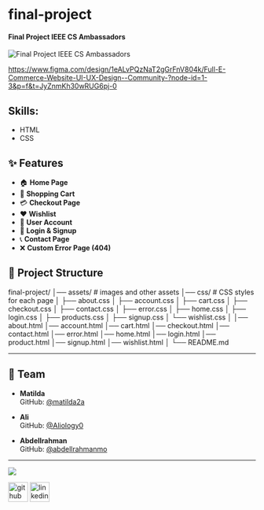 # final-project
####  Final Project IEEE CS Ambassadors
![ Final Project IEEE CS Ambassadors](https://i.ibb.co/p6wyzHfk/Web-Mockup-8.png)

https://www.figma.com/design/1eALvPQzNaT2gGrFnV804k/Full-E-Commerce-Website-UI-UX-Design--Community-?node-id=1-3&p=f&t=JyZnmKh30wRUG6pj-0

## Skills: 
  * HTML
  * CSS

## ✨ Features
- 🏠 **Home Page**
- 🛒 **Shopping Cart**
- 💳 **Checkout Page** 
- ❤️ **Wishlist**
- 👤 **User Account**
- 🔐 **Login & Signup**
- 📞 **Contact Page**
- ❌ **Custom Error Page (404)**

## 📂 Project Structure
final-project/
│── assets/ # images and other assets
│── css/ # CSS styles for each page
│ ├── about.css
│ ├── account.css
│ ├── cart.css
│ ├── checkout.css
│ ├── contact.css
│ ├── error.css
│ ├── home.css
│ ├── login.css
│ ├── products.css
│ ├── signup.css
│ └── wishlist.css
│
│── about.html
│── account.html
│── cart.html
│── checkout.html
│── contact.html
│── error.html
│── home.html
│── login.html
│── product.html
│── signup.html
│── wishlist.html
│
└── README.md

---

## 👥 Team

- **Matilda**  
  GitHub: [@matilda2a](https://github.com/matilda2a)  

- **Ali**  
  GitHub: [@Aliology0](https://github.com/Aliology0)  

- **Abdellrahman**  
  GitHub: [@abdellrahmanmo](https://github.com/abdellrahmanmo)  

---



<img src="https://www.horizont.com.hr/posao/frontend-developer.gif"/>


[<img src='https://cdn.jsdelivr.net/npm/simple-icons@3.0.1/icons/github.svg' alt='github' height='40'>](https://github.com/matilda2a)  [<img src='https://cdn.jsdelivr.net/npm/simple-icons@3.0.1/icons/linkedin.svg' alt='linkedin' height='40'>](https://www.linkedin.com/in/matildaashraf/)  





